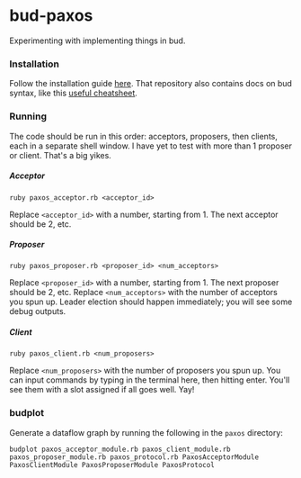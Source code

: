 # bud-paxos
Experimenting with implementing things in bud.

### Installation
Follow the installation guide [here](https://github.com/bloom-lang/bud/blob/master/docs/getstarted.md). That repository also contains docs on bud syntax, like this [useful cheatsheet](https://github.com/bloom-lang/bud/blob/master/docs/cheat.md).

### Running
The code should be run in this order: acceptors, proposers, then clients, each in a separate shell window. I have yet to test with more than 1 proposer or client. That's a big yikes.

##### Acceptor
```shell
ruby paxos_acceptor.rb <acceptor_id>
```
Replace `<acceptor_id>` with a number, starting from 1. The next acceptor should be 2, etc.

##### Proposer
```shell
ruby paxos_proposer.rb <proposer_id> <num_acceptors>
```
Replace `<proposer_id>` with a number, starting from 1. The next proposer should be 2, etc. Replace `<num_acceptors>` with the number of acceptors you spun up. Leader election should happen immediately; you will see some debug outputs.

##### Client
```shell
ruby paxos_client.rb <num_proposers>
```
Replace `<num_proposers>` with the number of proposers you spun up. You can input commands by typing in the terminal here, then hitting enter. You'll see them with a slot assigned if all goes well. Yay!

### budplot
Generate a dataflow graph by running the following in the `paxos` directory:
```shell
budplot paxos_acceptor_module.rb paxos_client_module.rb paxos_proposer_module.rb paxos_protocol.rb PaxosAcceptorModule PaxosClientModule PaxosProposerModule PaxosProtocol
```